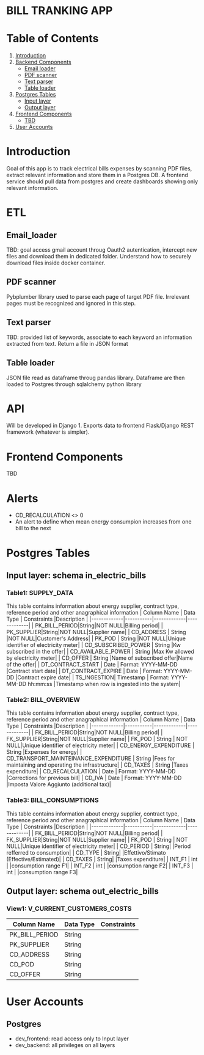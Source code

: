# BILL TRANKING APP

# Table of Contents

1. [Introduction](#introduction)
2. [Backend Components](#Backend-Components)
   - [Email loader](#Email-loader)
   - [PDF scanner](#PDF-scanner)
   - [Text parser](#Text-parser)
   - [Table loader](#Table-loader)
4. [Postgres Tables](#Postgres-Tables)
   - [Input layer](#Input-layer)
   - [Output layer](#Output-layer)
6. [Frontend Components](#getting-started)
   - [TBD](#installation)
7. [User Accounts](#User-Accounts)

# Introduction
Goal of this app is to track electrical bills expenses by scanning PDF files, extract relevant information and store them in a Postgres DB.
A frontend service should pull data from postgres and create dashboards showing only relevant information.

# ETL

## Email_loader
TBD: goal access gmail account throug Oauth2 autentication, intercept new files and download them in dedicated folder. Understand how to securely download files inside docker container.

## PDF scanner
Pybplumber library used to parse each page of target PDF file. Irrelevant pages must be recognized and ignored in this step.

## Text parser
TBD: provided list of keywords, associate to each keyword an information extracted from text. Return a file in JSON format

## Table loader
JSON file read as dataframe throug pandas library. Dataframe are then loaded to Postgres through sqlalchemy python library

# API 
Will be developed in Django
1. 
Exports data to frontend Flask/Django REST framework (whatever is simpler).

# Frontend Components
TBD
# Alerts
- CD_RECALCULATION <> 0
- An alert to define when mean energy consumpion increases from one bill to the next

# Postgres Tables
## Input layer: schema in_electric_bills
### Table1: SUPPLY_DATA
This table contains information about energy supplier, contract type, reference period and other anagraphical information
| Column Name | Data Type | Constraints |Description |
|-------------|-----------|-------------|-------------|
| PK_BILL_PERIOD|String|NOT NULL|Billing period|
| PK_SUPPLIER|String|NOT NULL|Supplier name|
| CD_ADDRESS | String |NOT NULL|Customer's Address|
| PK_POD | String |NOT NULL|Unique identifier of electricity meter|
| CD_SUBSCRIBED_POWER | String |Kw subscribed in the offer|
| CD_AVAILABLE_POWER | String |Max Kw allowed by electricity meter|
| CD_OFFER | String |Name of subscribed offer|Name of the offer|
| DT_CONTRACT_START | Date | Format: YYYY-MM-DD |Contract start date|
| DT_CONTRACT_EXPIRE | Date | Format: YYYY-MM-DD |Contract expire date|
| TS_INGESTION| Timestamp | Format: YYYY-MM-DD hh:mm:ss |Timestamp when row is ingested into the system|

### Table2: BILL_OVERVIEW
This table contains information about energy supplier, contract type, reference period and other anagraphical information
| Column Name | Data Type | Constraints |Description |
|-------------|-----------|-------------|-------------|
| FK_BILL_PERIOD|String|NOT NULL|Billing period|
| FK_SUPPLIER|String|NOT NULL|Supplier name|
| FK_POD | String | NOT NULL|Unique identifier of electricity meter|
| CD_ENERGY_EXPENDITURE | String |Expenses for energy|
| CD_TRANSPORT_MAINTEINANCE_EXPENDITURE | String |Fees for maintaining and operating the infrastructure|
| CD_TAXES | String |Taxes expenditure|
| CD_RECALCULATION | Date | Format: YYYY-MM-DD |Corrections for previous bill|
| CD_IVA | Date | Format: YYYY-MM-DD |Imposta Valore Aggiunto (additional tax)|

### Table3: BILL_CONSUMPTIONS
This table contains information about energy supplier, contract type, reference period and other anagraphical information
| Column Name | Data Type | Constraints |Description |
|-------------|-----------|-------------|-------------|
| FK_BILL_PERIOD|String|NOT NULL|Billing period|
| FK_SUPPLIER|String|NOT NULL|Supplier name|
| FK_POD | String | NOT NULL|Unique identifier of electricity meter|
| CD_PERIOD | String| |Period refferred to consumption|
| CD_TYPE | String| |Effettivo/Stimato (Effective/Estimated)|
| CD_TAXES | String| |Taxes expenditure|
| INT_F1 | int | |consumption range F1|
| INT_F2 | int | |consumption range F2|
| INT_F3 | int | |consumption range F3|


## Output layer: schema out_electric_bills
### View1: V_CURRENT_CUSTOMERS_COSTS
| Column Name | Data Type | Constraints |
|-------------|-----------|-------------|
| PK_BILL_PERIOD|String||
| PK_SUPPLIER|String||
| CD_ADDRESS | String ||
| CD_POD | String | |
| CD_OFFER | String | |

# User Accounts
## Postgres
* dev_frontend: read access only to Input layer
* dev_backend: all privileges on all layers
